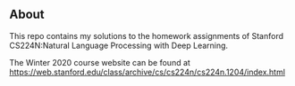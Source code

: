 ## About
This repo contains my solutions to the homework assignments of Stanford CS224N:Natural Language Processing with Deep Learning.

The Winter 2020 course website can be found at https://web.stanford.edu/class/archive/cs/cs224n/cs224n.1204/index.html

